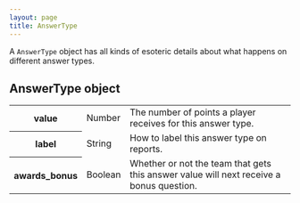 ```yaml
---
layout: page
title: AnswerType
---
```

A `AnswerType` object has all kinds of esoteric details about what happens on different answer types.

## AnswerType object

<table class="fields"><tbody>
  <tr class="required">
    <th>value</th>
    <td class="type">Number</td>
    <td>The number of points a player receives for this answer type.</td>
  </tr>
  <tr class="optional">
    <th>label</th>
    <td class="type">String</td>
    <td>How to label this answer type on reports.</td>
  </tr>
  <tr class="optional">
    <th>awards_bonus</th>
    <td class="type">Boolean</td>
    <td>Whether or not the team that gets this answer value will next receive a bonus question.</td>
  </tr>
</tbody></table>

